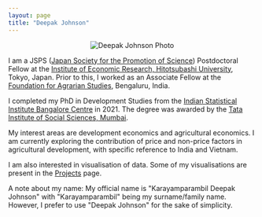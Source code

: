 ```yaml
---
layout: page
title: "Deepak Johnson"
---
```

<p align="center">
  <img src="https://user-images.githubusercontent.com/6260268/221387307-077370ea-f84e-4274-a3b2-771ca42f2553.png" alt="Deepak Johnson Photo"/>
</p>

I am a JSPS ([Japan Society for the Promotion of Science](https://www.jsps.go.jp/english/)) Postdoctoral Fellow at the [Institute of Economic Research, Hitotsubashi University](https://www.ier.hit-u.ac.jp/English/), Tokyo, Japan. 
Prior to this, I worked as an Associate Fellow at the [Foundation for Agrarian Studies](https://fas.org.in/), Bengaluru, India.  

I completed my PhD in Development Studies from the [Indian Statistical Institute Bangalore Centre](https://www.isibang.ac.in/) in 2021. 
The degree was awarded by the [Tata Institute of Social Sciences, Mumbai](https://tiss.edu/).  

My interest areas are development economics and agricultural economics. 
I am currently exploring the contribution of price and non-price factors in agricultural development, with specific reference to India and Vietnam.  

I am also interested in visualisation of data. Some of my visualisations are present in the [Projects](https://deepakjohnson91.github.io/projects) page.  

A note about my name: My official name is "Karayamparambil Deepak Johnson" with "Karayamparambil" being my surname/family name. However, I prefer to use "Deepak Johnson" for the sake of simplicity.  
